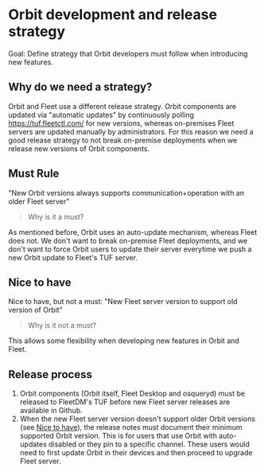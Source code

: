 # Orbit development and release strategy

Goal: Define strategy that Orbit developers must follow when introducing new features.

## Why do we need a strategy?

Orbit and Fleet use a different release strategy. Orbit components are updated via "automatic updates" by continuously polling https://tuf.fleetctl.com/ for new versions, whereas on-premises Fleet servers are updated manually by administrators.
For this reason we need a good release strategy to not break on-premise deployments when we release new versions of Orbit components.

## Must Rule

"New Orbit versions always supports communication+operation with an older Fleet server"

> Why is it a must?

As mentioned before, Orbit uses an auto-update mechanism, whereas Fleet does not.
We don't want to break on-premise Fleet deployments, and we don't want to force Orbit users to update their server everytime we push a new Orbit update to Fleet's TUF server.

## Nice to have

Nice to have, but not a must: "New Fleet server version to support old version of Orbit"

> Why is it not a must?

This allows some flexibility when developing new features in Orbit and Fleet.

## Release process

1. Orbit components (Orbit itself, Fleet Desktop and osqueryd) must be released to FleetDM's TUF before new Fleet server releases are available in Github.
2. When the new Fleet server version doesn't support older Orbit versions (see [Nice to have](#nice-to-have)), the release notes must document their minimum supported Orbit version. This is for users that use Orbit with auto-updates disabled or they pin to a specific channel. These users would need to first update Orbit in their devices and then proceed to upgrade Fleet server.

<meta name="pageOrderInSection" value="1200">
<meta name="description" value="A page outlining the strategy that developers must follow when introducing new feature to Fleetd.">
